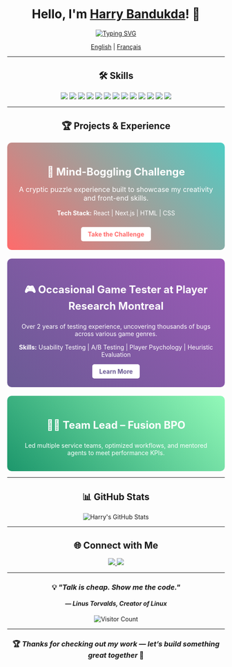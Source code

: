 <div align="center">

# Hello, I'm [Harry Bandukda](https://harrybandukda.github.io)! 👋

[![Typing SVG](https://readme-typing-svg.herokuapp.com?font=Press+Start+2P&size=30&pause=1000&color=00F7E7&center=true&vCenter=true&width=435&lines=Front+End+Dev;Full+Stack+Dev)](https://git.io/typing-svg)

[English](README.md) | [Français](README_FR.md) 

---

## 🛠️ Skills

<p align="center">
  <img src="https://img.shields.io/badge/-React-61DAFB?style=for-the-badge&logo=react&logoColor=black"/>
  <img src="https://img.shields.io/badge/-Next.js-000000?style=for-the-badge&logo=next.js&logoColor=white"/>
  <img src="https://img.shields.io/badge/-Node.js-339933?style=for-the-badge&logo=node.js&logoColor=white"/>
  <img src="https://img.shields.io/badge/-JavaScript-F7DF1E?style=for-the-badge&logo=javascript&logoColor=black"/>
  <img src="https://img.shields.io/badge/-HTML5-E34F26?style=for-the-badge&logo=html5&logoColor=white"/>
  <img src="https://img.shields.io/badge/-CSS3-1572B6?style=for-the-badge&logo=css3&logoColor=white"/>
  <img src="https://img.shields.io/badge/-Java-007396?style=for-the-badge&logo=java&logoColor=white"/>
  <img src="https://img.shields.io/badge/-Python-3776AB?style=for-the-badge&logo=python&logoColor=white"/>
  <img src="https://img.shields.io/badge/-C++-00599C?style=for-the-badge&logo=c%2B%2B&logoColor=white"/>
  <img src="https://img.shields.io/badge/-CSharp-239120?style=for-the-badge&logo=c-sharp&logoColor=white"/>
  <img src="https://img.shields.io/badge/-PostgreSQL-336791?style=for-the-badge&logo=postgresql&logoColor=white"/>
  <img src="https://img.shields.io/badge/-MSSQL-CC2927?style=for-the-badge&logo=microsoftsqlserver&logoColor=white"/>
  <img src="https://img.shields.io/badge/-Unreal%20Engine%205-313131?style=for-the-badge&logo=unreal-engine&logoColor=white"/>
</p>

---

## 🏆 Projects & Experience

<div style="background: linear-gradient(45deg, #FF6B6B, #4ECDC4); padding: 20px; border-radius: 10px; margin-bottom: 20px;">
  <h3 style="color: #fff; font-size: 24px; margin-bottom: 10px;">🧠 Mind-Boggling Challenge</h3>
  <p style="color: #fff; font-size: 16px;">A cryptic puzzle experience built to showcase my creativity and front-end skills.</p>
  <p style="color: #fff;"><strong>Tech Stack:</strong> React | Next.js | HTML | CSS</p>
  <a href="https://harrybandukda.github.io/secret.html" style="display: inline-block; background-color: #fff; color: #FF6B6B; padding: 8px 16px; text-decoration: none; border-radius: 5px; font-weight: bold; margin-top: 10px;">Take the Challenge</a>
</div>

<div style="background: linear-gradient(45deg, #6B5B95, #9B59B6); padding: 20px; border-radius: 10px; margin-bottom: 20px;">
  <h3 style="color: #fff; font-size: 24px;">🎮 Occasional Game Tester at Player Research Montreal</h3>
  <p style="color: #fff;">Over 2 years of testing experience, uncovering thousands of bugs across various game genres.</p>
  <p style="color: #fff;"><strong>Skills:</strong> Usability Testing | A/B Testing | Player Psychology | Heuristic Evaluation</p>
  <a href="https://www.playerresearch.com/" style="display: inline-block; background-color: #fff; color: #6B5B95; padding: 8px 16px; text-decoration: none; border-radius: 5px; font-weight: bold;">Learn More</a>
</div>

<div style="background: linear-gradient(45deg, #1D976C, #93F9B9); padding: 20px; border-radius: 10px;">
  <h3 style="color: #fff; font-size: 24px;">👨‍💼 Team Lead – Fusion BPO</h3>
  <p style="color: #fff;">Led multiple service teams, optimized workflows, and mentored agents to meet performance KPIs.</p>
</div>

---

## 📊 GitHub Stats

![Harry's GitHub Stats](https://github-readme-streak-stats.herokuapp.com/?user=harrybandukda&theme=radical)

---

## 🌐 Connect with Me

<p align="center">
  <a href="https://www.linkedin.com/in/harry-bandukda">
    <img src="https://img.shields.io/badge/-LinkedIn-0077B5?style=for-the-badge&logo=linkedin&logoColor=white"/>
  </a>
  <a href="https://harrybandukda.github.io">
    <img src="https://img.shields.io/badge/-Portfolio-000000?style=for-the-badge&logo=react&logoColor=white"/>
  </a>
</p>

---

### 💡 *"Talk is cheap. Show me the code."*  
#### — *Linus Torvalds, Creator of Linux*

![Visitor Count](https://profile-counter.glitch.me/harrybandukda/count.svg)

---

### 🏆 *Thanks for checking out my work — let’s build something great together* 🚀

</div>
